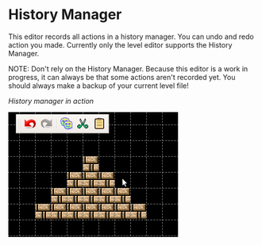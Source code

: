 # History Manager

This editor records all actions in a history manager. You can undo and redo action you made.
Currently only the level editor supports the History Manager.


<p class="tip">
  NOTE: Don't rely on the History Manager. Because this editor is a
  work in progress, it can always be that some actions aren't recorded
  yet. You should always make a backup of your current level file!
</p>

_History manager in action_

![HistoryInAct](demos/demo-history.gif)
